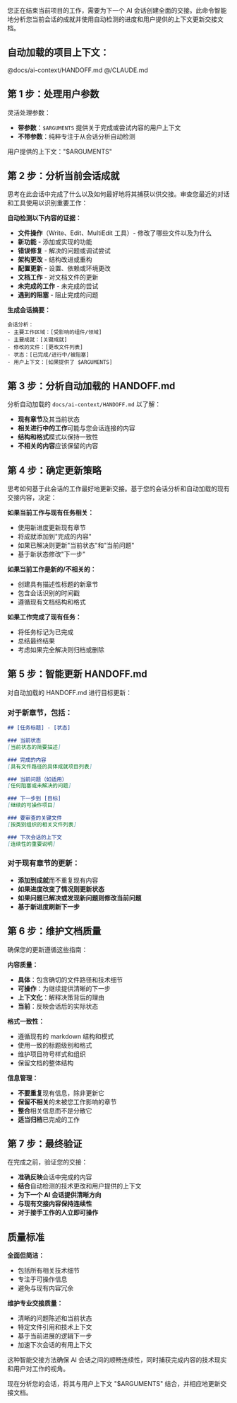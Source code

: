 您正在结束当前项目的工作，需要为下一个 AI 会话创建全面的交接。此命令智能地分析您当前会话的成就并使用自动检测的进度和用户提供的上下文更新交接文档。

## 自动加载的项目上下文：
@docs/ai-context/HANDOFF.md
@/CLAUDE.md

## 第 1 步：处理用户参数

灵活处理参数：
- **带参数**：`$ARGUMENTS` 提供关于完成或尝试内容的用户上下文
- **不带参数**：纯粹专注于从会话分析自动检测

用户提供的上下文："$ARGUMENTS"

## 第 2 步：分析当前会话成就

思考在此会话中完成了什么以及如何最好地将其捕获以供交接。审查您最近的对话和工具使用以识别重要工作：

**自动检测以下内容的证据：**
- **文件操作**（Write、Edit、MultiEdit 工具）- 修改了哪些文件以及为什么
- **新功能** - 添加或实现的功能
- **错误修复** - 解决的问题或调试尝试
- **架构更改** - 结构改进或重构
- **配置更新** - 设置、依赖或环境更改
- **文档工作** - 对文档文件的更新
- **未完成的工作** - 未完成的尝试
- **遇到的阻塞** - 阻止完成的问题

**生成会话摘要：**
```
会话分析：
- 主要工作区域：[受影响的组件/领域]
- 主要成就：[关键成就]
- 修改的文件：[更改文件列表]
- 状态：[已完成/进行中/被阻塞]
- 用户上下文：[如果提供了 $ARGUMENTS]
```

## 第 3 步：分析自动加载的 HANDOFF.md

分析自动加载的 `docs/ai-context/HANDOFF.md` 以了解：
- **现有章节**及其当前状态
- **相关进行中的工作**可能与您会话连接的内容
- **结构和格式**模式以保持一致性
- **不相关的内容**应该保留的内容

## 第 4 步：确定更新策略

思考如何基于此会话的工作最好地更新交接。基于您的会话分析和自动加载的现有交接内容，决定：

**如果当前工作与现有任务相关：**
- 使用新进度更新现有章节
- 将成就添加到"完成的内容"
- 如果已解决则更新"当前状态"和"当前问题"
- 基于新状态修改"下一步"

**如果当前工作是新的/不相关的：**
- 创建具有描述性标题的新章节
- 包含会话识别的时间戳
- 遵循现有文档结构和格式

**如果工作完成了现有任务：**
- 将任务标记为已完成
- 总结最终结果
- 考虑如果完全解决则归档或删除

## 第 5 步：智能更新 HANDOFF.md

对自动加载的 HANDOFF.md 进行目标更新：

### 对于新章节，包括：
```markdown
## [任务标题] - [状态]

### 当前状态
[当前状态的简要描述]

### 完成的内容
[具有文件路径的具体成就项目列表]

### 当前问题（如适用）
[任何阻塞或未解决的问题]

### 下一步到 [目标]
[继续的可操作项目]

### 要审查的关键文件
[按类别组织的相关文件列表]

### 下次会话的上下文
[连续性的重要说明]
```

### 对于现有章节的更新：
- **添加到成就**而不重复现有内容
- **如果进度改变了情况则更新状态**
- **如果问题已解决或发现新问题则修改当前问题**
- **基于新进度刷新下一步**

## 第 6 步：维护文档质量

确保您的更新遵循这些指南：

**内容质量：**
- **具体**：包含确切的文件路径和技术细节
- **可操作**：为继续提供清晰的下一步
- **上下文化**：解释决策背后的理由
- **当前**：反映会话后的实际状态

**格式一致性：**
- 遵循现有的 markdown 结构和模式
- 使用一致的标题级别和格式
- 维护项目符号样式和组织
- 保留文档的整体结构

**信息管理：**
- **不要重复**现有信息，除非更新它
- **保留不相关**的未被您工作影响的章节
- **整合**相关信息而不是分散它
- **适当归档**已完成的工作

## 第 7 步：最终验证

在完成之前，验证您的交接：
- **准确反映**会话中完成的内容
- **结合**自动检测的技术更改和用户提供的上下文
- **为下一个 AI 会话提供清晰方向**
- **与现有交接内容保持连续性**
- **对于接手工作的人立即可操作**

## 质量标准

**全面但简洁：**
- 包括所有相关技术细节
- 专注于可操作信息
- 避免与现有内容冗余

**维护专业交接质量：**
- 清晰的问题陈述和当前状态
- 特定文件引用和技术上下文
- 基于当前进展的逻辑下一步
- 加速下次会话的有用上下文

这种智能交接方法确保 AI 会话之间的顺畅连续性，同时捕获完成内容的技术现实和用户对工作的视角。

现在分析您的会话，将其与用户上下文 "$ARGUMENTS" 结合，并相应地更新交接文档。